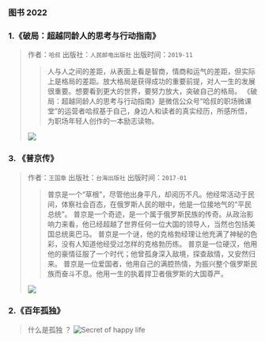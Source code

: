 ### 图书 2022

### 1.《破局：超越同龄人的思考与行动指南》
> 作者：`哈叔`
> 出版社：`人民邮电出版社`
> 出版时间：`2019-11` 
>> 人与人之间的差距，从表面上看是智商，情商和运气的差距，但实际上是格局的差距。放大格局是获得成功的重要前提，对人一生的发展很重要。想要看到更大的世界，要努力放大，突破自己的格局。
《破局：超越同龄人的思考与行动指南》是微信公众号“哈叔的职场微课堂”的运营者哈叔基于自己，身边人和读者的真实经历，所感所悟，为职场年轻人创作的一本励志读物。
>
> ![](https://gimg2.baidu.com/image_search/src=http%3A%2F%2Fimg1.jiemian.com%2F101%2Foriginal%2F20180627%2F153008075659653000.jpg&refer=http%3A%2F%2Fimg1.jiemian.com&app=2002&size=f9999,10000&q=a80&n=0&g=0n&fmt=jpeg?sec=1648798812&t=97a8bc648e7f302227bbd7e38f8d88cd)

### 3. 《普京传》
> 作者：`王国章`
> 出版社：`台海出版社`
> 出版时间：`2017-01`
>> 普京是一个“草根”，尽管他出身平凡，却阅历不凡。他经常活动于民间，体察社会百态，在俄罗斯人民的眼中，他是一位接地气的“平民总统”。
>> 普京是一个奇迹，是一个属于俄罗斯民族的传奇。从政治影响力来看，他已经超越了世界任何一位大国的领导人，当然也包括美国总统奥巴马。
>> 普京是一个谜，他的克格勃经理让他充满了神秘的色彩，没有人知道他经受过怎样的克格勃历练。
>> 普京是一位硬汉，他用他的豪情征服了一个时代；他曾孤身深入敌境，探查敌情，又安然归来。
>> 普京是一位爱国者，他用自己的满腔热情，为振兴整个俄罗斯民族而奋斗不息。他用一生的执着捍卫者俄罗斯的大国尊严。
>
> ![](https://gimg2.baidu.com/image_search/src=http%3A%2F%2Fup.enterdesk.com%2Fphoto%2F2011-8-5%2Fenterdesk.com-7D02B2047D7CBCD8B17202DD9FC9A5D5.jpg&refer=http%3A%2F%2Fup.enterdesk.com&app=2002&size=f9999,10000&q=a80&n=0&g=0n&fmt=jpeg?sec=1648799124&t=6fc17a038dcafa86a362e0011ef408b1)

### 2.《百年孤独》
> 什么是孤独 ？
![Secret of happy life](https://gimg2.baidu.com/image_search/src=http%3A%2F%2Fimg1.doubanio.com%2Fview%2Fthing_review%2Fl%2Fpublic%2Fp2224588.jpg&refer=http%3A%2F%2Fimg1.doubanio.com&app=2002&size=f9999,10000&q=a80&n=0&g=0n&fmt=jpeg?sec=1648692250&t=f1f5d60475f66f1d85806fbd0eadbfb0)
